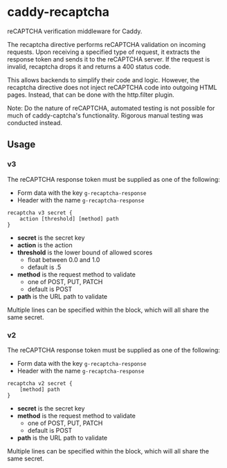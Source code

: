 # caddy-recaptcha

reCAPTCHA verification middleware for Caddy.

The recaptcha directive performs reCAPTCHA validation on incoming requests. Upon receiving a specified type of request, it extracts the response token and sends it to the reCAPTCHA server. If the request is invalid, recaptcha drops it and returns a 400 status code.

This allows backends to simplify their code and logic. However, the recaptcha directive does not inject reCAPTCHA code into outgoing HTML pages. Instead, that can be done with the http.filter plugin.

Note: Do the nature of reCAPTCHA, automated testing is not possible for much of caddy-captcha's functionality. Rigorous manual testing was conducted instead.

## Usage

### v3

The reCAPTCHA response token must be supplied as one of the following:
* Form data with the key `g-recaptcha-response`
* Header with the name `g-recaptcha-response`

```
recaptcha v3 secret {
	action [threshold] [method] path
}
```

* **secret** is the secret key
* **action** is the action
* **threshold** is the lower bound of allowed scores
	* float between 0.0 and 1.0
	* default is .5
* **method** is the request method to validate
	* one of POST, PUT, PATCH
	* default is POST
* **path** is the URL path to validate

Multiple lines can be specified within the block, which will all share the same secret.

### v2

The reCAPTCHA response token must be supplied as one of the following:
* Form data with the key `g-recaptcha-response`
* Header with the name `g-recaptcha-response`

```
recaptcha v2 secret {
	[method] path
}
```

* **secret** is the secret key
* **method** is the request method to validate
	* one of POST, PUT, PATCH
	* default is POST
* **path** is the URL path to validate

Multiple lines can be specified within the block, which will all share the same secret.
